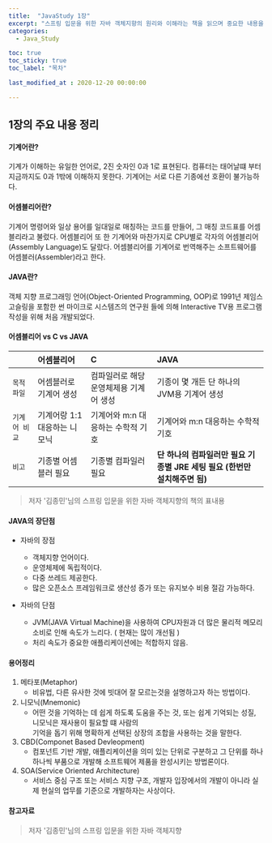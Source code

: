 ```yaml
---
title:  "JavaStudy 1장"
excerpt: "스프링 입문을 위한 자바 객체지향의 원리와 이해라는 책을 읽으며 중요한 내용을 단원별로 정리한 글입니다."
categories:
  - Java_Study

toc: true
toc_sticky: true
toc_label: "목차"

last_modified_at : 2020-12-20 00:00:00

---
```


## 1장의 주요 내용 정리
#### 기계어란?
기계가 이해하는 유일한 언어로, 2진 숫자인 0과 1로 표현된다. 컴퓨터는 태어날떄 부터 지금까지도 0과 1밖에 이해하지 못한다. 기계어는 서로 다른 기종에선 호환이 불가능하다.

#### 어셈블리어란?
기계어 명령어와 일상 용어를 일대일로 매칭하는 코드를 만들어, 그 매칭 코드표를 어셈블리라고 불렀다.
어셈블리어 또 한 기계어와 마찬가지로 CPU별로 각자의 어셈블리어(Assembly Language)도 달랐다.
어셈블리어를 기계어로 번역해주는 소프트웨어를 어셈블러(Assembler)라고 한다.

#### JAVA란?
객체 지향 프로그래밍 언어(Object-Oriented Programming, OOP)로 1991년 제임스 고슬링을 포함한 썬 마이크로 시스템즈의 연구원
들에 의해 Interactive TV용 프로그램 작성을 위해 처음 개발되었다.

#### 어셈블리어 vs C vs JAVA

|    | 어셈블리어 | C | JAVA |
|:---|:---|:---|:---|
|`목적 파일`|어셈블러로 기계어 생성|컴파일러로 해당 운영체제용 기계어 생성| 기종이 몇 개든 단 하나의 JVM용 기계어 생성|
|`기계어 비교`|기계어랑 1:1 대응하는 니모닉| 기계어와 m:n 대응하는 수학적 기호| 기계어와 m:n 대응하는 수학적 기호|
|`비고`|기종별 어셈블러 필요| 기종별 컴파일러 필요 | **단 하나의 컴파일러만 필요 기종별 JRE 세팅 필요 (한번만 설치해주면 됨)**|

>저자 '김종민'님의 스프링 입문을 위한 자바 객체지향의 책의 표내용

#### JAVA의 장단점

* 자바의 장점
  - 객체지향 언어이다.
  - 운영체제에 독립적이다.
  - 다중 쓰레드 제공한다.
  - 많은 오픈소스 프레임워크로 생산성 증가 또는 유지보수 비용 절감 가능하다.
  
* 자바의 단점
  - JVM(JAVA Virtual Machine)을 사용하여 CPU자원과 더 많은 물리적 메모리 소비로 인해 속도가 느리다. ( 현재는 많이 개선됨 )
  - 처리 속도가 중요한 애플리케이션에는 적합하지 않음.

#### 용어정리

1. 메타포(Metaphor)
    - 비유법, 다른 유사한 것에 빗대어 잘 모르는것을 설명하고자 하는 방법이다.
2. 니모닉(Mnemonic)
    - 어떤 것을 기억하는 데 쉽게 하도록 도움을 주는 것, 또는 쉽게 기억되는 성질, 니모닉은 재사용이 필요할 떄 사람의<br>기억을 돕기 위해 명확하게 선택된 상장의 조합을 사용하는 것을 말한다.
3. CBD(Componet Based Devleopment)
    - 컴포넌트 기반 개발, 애플리케이션을 의미 있는 단위로 구분하고 그 단위를 하나하나씩 부품으로 개발해 소프트웨어 제품을 완성시키는 방법론이다.
4. SOA(Service Oriented Architecture)
    - 서비스 중심 구조 또는 서비스 지향 구조, 개발자 입장에서의 개발이 아니라 실제 현실의 업무를 기준으로 개발하자는 사상이다.

#### 참고자료
> 저자 '김종민'님의 스프링 입문을 위한 자바 객체지향